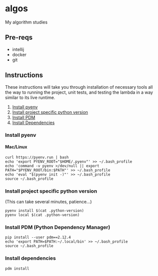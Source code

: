 # algos
My algorithm studies

## Pre-reqs
- intellij
- docker
- git

## Instructions
These instructions will take you through installation of necessary tools all the way to running the project, unit tests,
and testing the lambda in a way similar to its live runtime.
1. [Install pyenv](#install-pyenv)
1. [Install project specific python version](#install-project-specific-python-version)
1. [Install PDM](#3)
1. [Install Dependencies](#deps)


### Install pyenv <a name="install-pyenv"></a>
#### Mac/Linux
    curl https://pyenv.run | bash
    echo 'export PYENV_ROOT="$HOME/.pyenv"' >> ~/.bash_profile
    echo 'command -v pyenv >/dev/null || export PATH="$PYENV_ROOT/bin:$PATH"' >> ~/.bash_profile
    echo 'eval "$(pyenv init -)"' >> ~/.bash_profile
    source ~/.bash_profile

### Install project specific python version <a name="install-project-specific-python-version"></a>
(This can take several minutes, patience...)

    pyenv install $(cat .python-version)
    pyenv local $(cat .python-version)

### Install PDM (Python Dependency Manager)<a name="3"></a>
    pip install --user pdm==2.12.4
    echo 'export PATH=$PATH:~/.local/bin' >> ~/.bash_profile
    source ~/.bash_profile

### Install dependencies <a name="deps"></a>
    pdm install
